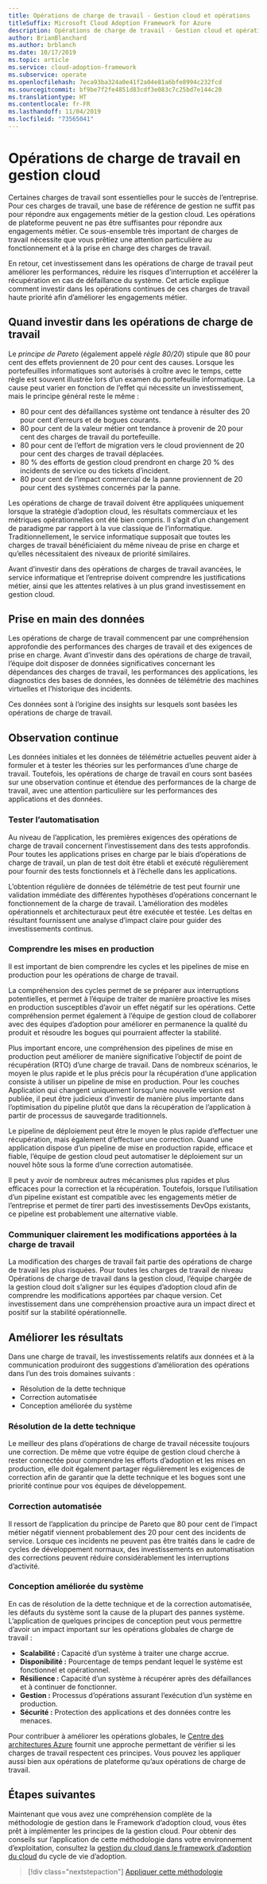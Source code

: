 ```yaml
---
title: Opérations de charge de travail - Gestion cloud et opérations
titleSuffix: Microsoft Cloud Adoption Framework for Azure
description: Opérations de charge de travail - Gestion cloud et opérations
author: BrianBlanchard
ms.author: brblanch
ms.date: 10/17/2019
ms.topic: article
ms.service: cloud-adoption-framework
ms.subservice: operate
ms.openlocfilehash: 7eca93ba324a0e41f2a04e81a6bfe8994c232fcd
ms.sourcegitcommit: bf9be7f2fe4851d83cdf3e083c7c25bd7e144c20
ms.translationtype: HT
ms.contentlocale: fr-FR
ms.lasthandoff: 11/04/2019
ms.locfileid: "73565041"
---
```

# <a name="workload-operations-in-cloud-management"></a>Opérations de charge de travail en gestion cloud

Certaines charges de travail sont essentielles pour le succès de l’entreprise. Pour ces charges de travail, une base de référence de gestion ne suffit pas pour répondre aux engagements métier de la gestion cloud. Les opérations de plateforme peuvent ne pas être suffisantes pour répondre aux engagements métier. Ce sous-ensemble très important de charges de travail nécessite que vous prêtiez une attention particulière au fonctionnement et à la prise en charge des charges de travail.

En retour, cet investissement dans les opérations de charge de travail peut améliorer les performances, réduire les risques d’interruption et accélérer la récupération en cas de défaillance du système. Cet article explique comment investir dans les opérations continues de ces charges de travail haute priorité afin d’améliorer les engagements métier.

## <a name="when-to-invest-in-workload-operations"></a>Quand investir dans les opérations de charge de travail

Le _principe de Pareto_ (également appelé _règle 80/20_) stipule que 80 pour cent des effets proviennent de 20 pour cent des causes. Lorsque les portefeuilles informatiques sont autorisés à croître avec le temps, cette règle est souvent illustrée lors d’un examen du portefeuille informatique. La cause peut varier en fonction de l’effet qui nécessite un investissement, mais le principe général reste le même :

- 80 pour cent des défaillances système ont tendance à résulter des 20 pour cent d’erreurs et de bogues courants.
- 80 pour cent de la valeur métier ont tendance à provenir de 20 pour cent des charges de travail du portefeuille.
- 80 pour cent de l’effort de migration vers le cloud proviennent de 20 pour cent des charges de travail déplacées.
- 80 % des efforts de gestion cloud prendront en charge 20 % des incidents de service ou des tickets d’incident.
- 80 pour cent de l’impact commercial de la panne proviennent de 20 pour cent des systèmes concernés par la panne.

Les opérations de charge de travail doivent être appliquées uniquement lorsque la stratégie d’adoption cloud, les résultats commerciaux et les métriques opérationnelles ont été bien compris. Il s’agit d’un changement de paradigme par rapport à la vue classique de l’informatique. Traditionnellement, le service informatique supposait que toutes les charges de travail bénéficiaient du même niveau de prise en charge et qu’elles nécessitaient des niveaux de priorité similaires.

Avant d’investir dans des opérations de charges de travail avancées, le service informatique et l’entreprise doivent comprendre les justifications métier, ainsi que les attentes relatives à un plus grand investissement en gestion cloud.

## <a name="start-with-the-data"></a>Prise en main des données

Les opérations de charge de travail commencent par une compréhension approfondie des performances des charges de travail et des exigences de prise en charge. Avant d’investir dans des opérations de charge de travail, l’équipe doit disposer de données significatives concernant les dépendances des charges de travail, les performances des applications, les diagnostics des bases de données, les données de télémétrie des machines virtuelles et l’historique des incidents.

Ces données sont à l’origine des insights sur lesquels sont basées les opérations de charge de travail.

## <a name="continued-observation"></a>Observation continue

Les données initiales et les données de télémétrie actuelles peuvent aider à formuler et à tester les théories sur les performances d’une charge de travail. Toutefois, les opérations de charge de travail en cours sont basées sur une observation continue et étendue des performances de la charge de travail, avec une attention particulière sur les performances des applications et des données.

### <a name="test-the-automation"></a>Tester l’automatisation

Au niveau de l’application, les premières exigences des opérations de charge de travail concernent l’investissement dans des tests approfondis. Pour toutes les applications prises en charge par le biais d’opérations de charge de travail, un plan de test doit être établi et exécuté régulièrement pour fournir des tests fonctionnels et à l’échelle dans les applications.

L’obtention régulière de données de télémétrie de test peut fournir une validation immédiate des différentes hypothèses d’opérations concernant le fonctionnement de la charge de travail. L’amélioration des modèles opérationnels et architecturaux peut être exécutée et testée. Les deltas en résultant fournissent une analyse d’impact claire pour guider des investissements continus.

### <a name="understand-releases"></a>Comprendre les mises en production

Il est important de bien comprendre les cycles et les pipelines de mise en production pour les opérations de charge de travail.

La compréhension des cycles permet de se préparer aux interruptions potentielles, et permet à l’équipe de traiter de manière proactive les mises en production susceptibles d’avoir un effet négatif sur les opérations. Cette compréhension permet également à l’équipe de gestion cloud de collaborer avec des équipes d’adoption pour améliorer en permanence la qualité du produit et résoudre les bogues qui pourraient affecter la stabilité.

Plus important encore, une compréhension des pipelines de mise en production peut améliorer de manière significative l’objectif de point de récupération (RTO) d’une charge de travail. Dans de nombreux scénarios, le moyen le plus rapide et le plus précis pour la récupération d’une application consiste à utiliser un pipeline de mise en production. Pour les couches Application qui changent uniquement lorsqu’une nouvelle version est publiée, il peut être judicieux d’investir de manière plus importante dans l’optimisation du pipeline plutôt que dans la récupération de l’application à partir de processus de sauvegarde traditionnels.

Le pipeline de déploiement peut être le moyen le plus rapide d’effectuer une récupération, mais également d’effectuer une correction. Quand une application dispose d’un pipeline de mise en production rapide, efficace et fiable, l’équipe de gestion cloud peut automatiser le déploiement sur un nouvel hôte sous la forme d’une correction automatisée.

Il peut y avoir de nombreux autres mécanismes plus rapides et plus efficaces pour la correction et la récupération. Toutefois, lorsque l’utilisation d’un pipeline existant est compatible avec les engagements métier de l’entreprise et permet de tirer parti des investissements DevOps existants, ce pipeline est probablement une alternative viable.

### <a name="clearly-communicate-changes-to-the-workload"></a>Communiquer clairement les modifications apportées à la charge de travail

La modification des charges de travail fait partie des opérations de charge de travail les plus risquées. Pour toutes les charges de travail de niveau Opérations de charge de travail dans la gestion cloud, l’équipe chargée de la gestion cloud doit s’aligner sur les équipes d’adoption cloud afin de comprendre les modifications apportées par chaque version. Cet investissement dans une compréhension proactive aura un impact direct et positif sur la stabilité opérationnelle.

## <a name="improve-outcomes"></a>Améliorer les résultats

Dans une charge de travail, les investissements relatifs aux données et à la communication produiront des suggestions d’amélioration des opérations dans l’un des trois domaines suivants :

- Résolution de la dette technique
- Correction automatisée
- Conception améliorée du système

### <a name="technical-debt-resolution"></a>Résolution de la dette technique

Le meilleur des plans d’opérations de charge de travail nécessite toujours une correction. De même que votre équipe de gestion cloud cherche à rester connectée pour comprendre les efforts d’adoption et les mises en production, elle doit également partager régulièrement les exigences de correction afin de garantir que la dette technique et les bogues sont une priorité continue pour vos équipes de développement.

### <a name="automated-remediation"></a>Correction automatisée

Il ressort de l’application du principe de Pareto que 80 pour cent de l’impact métier négatif viennent probablement des 20 pour cent des incidents de service. Lorsque ces incidents ne peuvent pas être traités dans le cadre de cycles de développement normaux, des investissements en automatisation des corrections peuvent réduire considérablement les interruptions d’activité.

### <a name="improved-system-design"></a>Conception améliorée du système

En cas de résolution de la dette technique et de la correction automatisée, les défauts du système sont la cause de la plupart des pannes système. L’application de quelques principes de conception peut vous permettre d’avoir un impact important sur les opérations globales de charge de travail :

- **Scalabilité :** Capacité d’un système à traiter une charge accrue.
- **Disponibilité :** Pourcentage de temps pendant lequel le système est fonctionnel et opérationnel.
- **Résilience :** Capacité d’un système à récupérer après des défaillances et à continuer de fonctionner.
- **Gestion :** Processus d’opérations assurant l’exécution d’un système en production.
- **Sécurité :** Protection des applications et des données contre les menaces.

Pour contribuer à améliorer les opérations globales, le [Centre des architectures Azure](https://docs.microsoft.com/azure/architecture/guide/pillars) fournit une approche permettant de vérifier si les charges de travail respectent ces principes. Vous pouvez les appliquer aussi bien aux opérations de plateforme qu’aux opérations de charge de travail.

## <a name="next-steps"></a>Étapes suivantes

Maintenant que vous avez une compréhension complète de la méthodologie de gestion dans le Framework d’adoption cloud, vous êtes prêt à implémenter les principes de la gestion cloud. Pour obtenir des conseils sur l’application de cette méthodologie dans votre environnement d’exploitation, consultez la [gestion du cloud dans le framework d’adoption du cloud](../index.md) du cycle de vie d’adoption.

> [!div class="nextstepaction"]
> [Appliquer cette méthodologie](../index.md)
